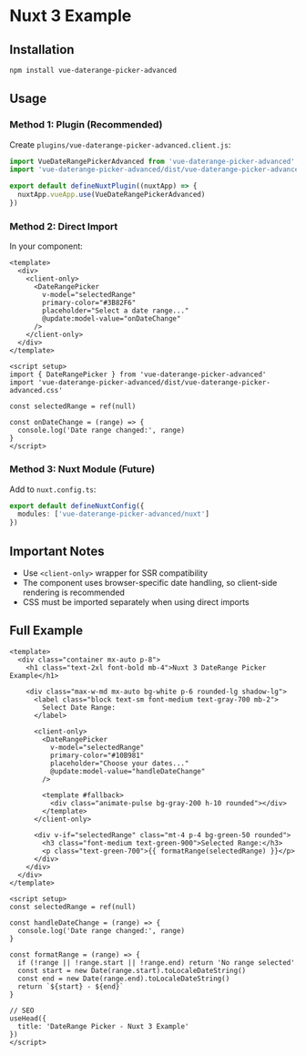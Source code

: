 # Nuxt 3 Example

## Installation

```bash
npm install vue-daterange-picker-advanced
```

## Usage

### Method 1: Plugin (Recommended)

Create `plugins/vue-daterange-picker-advanced.client.js`:

```javascript
import VueDateRangePickerAdvanced from 'vue-daterange-picker-advanced'
import 'vue-daterange-picker-advanced/dist/vue-daterange-picker-advanced.css'

export default defineNuxtPlugin((nuxtApp) => {
  nuxtApp.vueApp.use(VueDateRangePickerAdvanced)
})
```

### Method 2: Direct Import

In your component:

```vue
<template>
  <div>
    <client-only>
      <DateRangePicker
        v-model="selectedRange"
        primary-color="#3B82F6"
        placeholder="Select a date range..."
        @update:model-value="onDateChange"
      />
    </client-only>
  </div>
</template>

<script setup>
import { DateRangePicker } from 'vue-daterange-picker-advanced'
import 'vue-daterange-picker-advanced/dist/vue-daterange-picker-advanced.css'

const selectedRange = ref(null)

const onDateChange = (range) => {
  console.log('Date range changed:', range)
}
</script>
```

### Method 3: Nuxt Module (Future)

Add to `nuxt.config.ts`:

```typescript
export default defineNuxtConfig({
  modules: ['vue-daterange-picker-advanced/nuxt']
})
```

## Important Notes

- Use `<client-only>` wrapper for SSR compatibility
- The component uses browser-specific date handling, so client-side rendering is recommended
- CSS must be imported separately when using direct imports

## Full Example

```vue
<template>
  <div class="container mx-auto p-8">
    <h1 class="text-2xl font-bold mb-4">Nuxt 3 DateRange Picker Example</h1>
    
    <div class="max-w-md mx-auto bg-white p-6 rounded-lg shadow-lg">
      <label class="block text-sm font-medium text-gray-700 mb-2">
        Select Date Range:
      </label>
      
      <client-only>
        <DateRangePicker
          v-model="selectedRange"
          primary-color="#10B981"
          placeholder="Choose your dates..."
          @update:model-value="handleDateChange"
        />
        
        <template #fallback>
          <div class="animate-pulse bg-gray-200 h-10 rounded"></div>
        </template>
      </client-only>
      
      <div v-if="selectedRange" class="mt-4 p-4 bg-green-50 rounded">
        <h3 class="font-medium text-green-900">Selected Range:</h3>
        <p class="text-green-700">{{ formatRange(selectedRange) }}</p>
      </div>
    </div>
  </div>
</template>

<script setup>
const selectedRange = ref(null)

const handleDateChange = (range) => {
  console.log('Date range changed:', range)
}

const formatRange = (range) => {
  if (!range || !range.start || !range.end) return 'No range selected'
  const start = new Date(range.start).toLocaleDateString()
  const end = new Date(range.end).toLocaleDateString()
  return `${start} - ${end}`
}

// SEO
useHead({
  title: 'DateRange Picker - Nuxt 3 Example'
})
</script>
```

